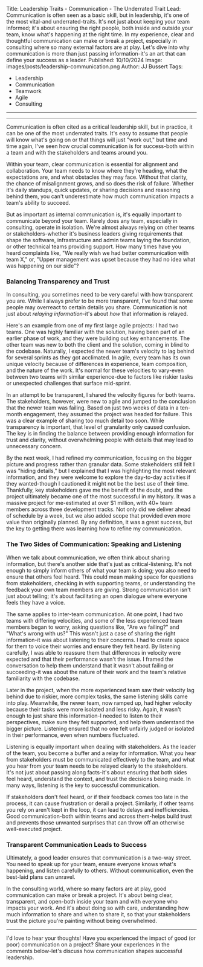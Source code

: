 Title: Leadership Traits - Communication - The Underrated Trait
Lead: Communication is often seen as a basic skill, but in leadership, it's one of the most vital-and underrated-traits. It's not just about keeping your team informed; it's about ensuring the right people, both inside and outside your team, know what's happening at the right time. In my experience, clear and thoughtful communication can make or break a project, especially in consulting where so many external factors are at play. Let's dive into why communication is more than just passing information-it's an art that can define your success as a leader.
Published: 10/10/2024
Image: images/posts/leadership-communication.png
Author: JJ Bussert
Tags:
 - Leadership
 - Communication
 - Teamwork
 - Agile
 - Consulting
---

<div class="video-responsive">
    <?# YouTube FxS5n_gP4PM height=600 /?>
</div>

---

Communication is often cited as a critical leadership skill, but in practice, it can be one of the most underrated traits. It's easy to assume that people will know what's going on or that things will just "work out," but time and time again, I've seen how crucial communication is for success-both within a team and with the stakeholders and teams around you.

Within your team, clear communication is essential for alignment and collaboration. Your team needs to know where they're heading, what the expectations are, and what obstacles they may face. Without that clarity, the chance of misalignment grows, and so does the risk of failure. Whether it's daily standups, quick updates, or sharing decisions and reasoning behind them, you can't underestimate how much communication impacts a team's ability to succeed.

But as important as internal communication is, it's equally important to communicate beyond your team. Rarely does any team, especially in consulting, operate in isolation. We're almost always relying on other teams or stakeholders-whether it's business leaders giving requirements that shape the software, infrastructure and admin teams laying the foundation, or other technical teams providing support. How many times have you heard complaints like, "We really wish we had better communication with team X," or, "Upper management was upset because they had no idea what was happening on our side"?

### Balancing Transparency and Trust

In consulting, you sometimes need to be very careful with how transparent you are. While I always prefer to be more transparent, I've found that some people may overreact to certain details you share. Communication is not just about *relaying information*-it's about *how* that information is relayed.

Here's an example from one of my first large agile projects: I had two teams. One was highly familiar with the solution, having been part of an earlier phase of work, and they were building out key enhancements. The other team was new to both the client and the solution, coming in blind to the codebase. Naturally, I expected the newer team's velocity to lag behind for several sprints as they got acclimated. In agile, every team has its own unique velocity because of differences in experience, team composition, and the nature of the work. It's normal for these velocities to vary-even between two teams with similar experience-due to factors like riskier tasks or unexpected challenges that surface mid-sprint.

In an attempt to be transparent, I shared the velocity figures for both teams. The stakeholders, however, were new to agile and jumped to the conclusion that the newer team was failing. Based on just two weeks of data in a ten-month engagement, they assumed the project was headed for failure. This was a clear example of sharing too much detail too soon. While transparency is important, that level of granularity only caused confusion. The key is in finding the balance between providing enough information for trust and clarity, without overwhelming people with details that may lead to unnecessary concern.

By the next week, I had refined my communication, focusing on the bigger picture and progress rather than granular data. Some stakeholders still felt I was "hiding details," but I explained that I was highlighting the most relevant information, and they were welcome to explore the day-to-day activities if they wanted-though I cautioned it might not be the best use of their time. Thankfully, key stakeholders gave me the benefit of the doubt, and the project ultimately became one of the most successful in my history. It was a massive project for me-estimated at over $1 million, with 40+ team members across three development tracks. Not only did we deliver ahead of schedule by a week, but we also added scope that provided even more value than originally planned. By any definition, it was a great success, but the key to getting there was learning how to refine my communication.

### The Two Sides of Communication: Speaking and Listening

When we talk about communication, we often think about sharing information, but there's another side that's just as critical-listening. It's not enough to simply inform others of what your team is doing; you also need to ensure that others feel heard. This could mean making space for questions from stakeholders, checking in with supporting teams, or understanding the feedback your own team members are giving. Strong communication isn't just about telling; it's about facilitating an open dialogue where everyone feels they have a voice.

The same applies to inter-team communication. At one point, I had two teams with differing velocities, and some of the less experienced team members began to worry, asking questions like, "Are we failing?" and "What's wrong with us?" This wasn't just a case of sharing the right information-it was about listening to their concerns. I had to create space for them to voice their worries and ensure they felt heard. By listening carefully, I was able to reassure them that differences in velocity were expected and that their performance wasn't the issue. I framed the conversation to help them understand that it wasn't about failing or succeeding-it was about the nature of their work and the team's relative familiarity with the codebase.

Later in the project, when the more experienced team saw their velocity lag behind due to riskier, more complex tasks, the same listening skills came into play. Meanwhile, the newer team, now ramped up, had higher velocity because their tasks were more isolated and less risky. Again, it wasn't enough to just share this information-I needed to listen to their perspectives, make sure they felt supported, and help them understand the bigger picture. Listening ensured that no one felt unfairly judged or isolated in their performance, even when numbers fluctuated.

Listening is equally important when dealing with stakeholders. As the leader of the team, you become a buffer and a relay for information. What you hear from stakeholders must be communicated effectively to the team, and what you hear from your team needs to be relayed clearly to the stakeholders. It's not just about passing along facts-it's about ensuring that both sides feel heard, understand the context, and trust the decisions being made. In many ways, listening is the key to successful communication.

If stakeholders don't feel heard, or if their feedback comes too late in the process, it can cause frustration or derail a project. Similarly, if other teams you rely on aren't kept in the loop, it can lead to delays and inefficiencies. Good communication-both within teams and across them-helps build trust and prevents those unwanted surprises that can throw off an otherwise well-executed project.

### Transparent Communication Leads to Success

Ultimately, a good leader ensures that communication is a two-way street. You need to speak up for your team, ensure everyone knows what's happening, and listen carefully to others. Without communication, even the best-laid plans can unravel.

In the consulting world, where so many factors are at play, good communication can make or break a project. It's about being clear, transparent, and open-both inside your team and with everyone who impacts your work. And it's about doing so with care, understanding how much information to share and when to share it, so that your stakeholders trust the picture you're painting without being overwhelmed.

---

I'd love to hear your thoughts! Have you experienced the impact of good (or poor) communication on a project? Share your experiences in the comments below-let's discuss how communication shapes successful leadership.
